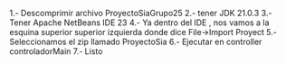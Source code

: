 1.- Descomprimir archivo ProyectoSiaGrupo25
2.- tener JDK 21.0.3
3.- Tener Apache NetBeans IDE 23
4.- Ya dentro del IDE , nos vamos a la esquina superior superior izquierda donde dice File->Import Proyect
5.- Seleccionamos el zip llamado ProyectoSia
6.- Ejecutar en controller controladorMain 
7.- Listo